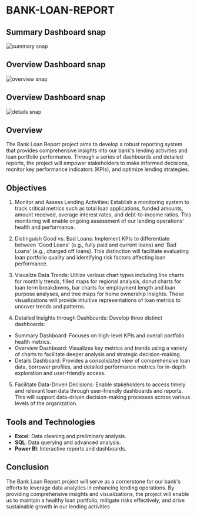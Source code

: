 # BANK-LOAN-REPORT


## Summary Dashboard snap
![summary snap](https://github.com/user-attachments/assets/0208a988-a575-4082-bb4c-2f76d6b07740)

## Overview Dashboard snap
![overview snap](https://github.com/user-attachments/assets/5e7ccd7c-1b30-47d3-9c23-473990a6b8f4)

## Overview Dashboard snap
![details snap](https://github.com/user-attachments/assets/7567957e-f07f-4012-8fa9-d205be2d5a6f)

## Overview
The Bank Loan Report project aims to develop a robust reporting system that provides comprehensive insights into our bank's lending activities and loan portfolio performance. Through a series of dashboards and detailed reports, the project will empower stakeholders to make informed decisions, monitor key performance indicators (KPIs), and optimize lending strategies.


## Objectives

 1. Monitor and Assess Lending Activities: Establish a monitoring system to track critical metrics such as total loan applications, funded amounts, amount received, average interest rates, and debt-to-income ratios. This monitoring will enable ongoing assessment of our lending operations' health and performance.

 2. Distinguish Good vs. Bad Loans: Implement KPIs to differentiate between 'Good Loans' (e.g., fully paid and current loans) and 'Bad Loans' (e.g., charged off loans). This distinction will facilitate evaluating loan portfolio quality and identifying risk factors affecting loan performance.

 3. Visualize Data Trends: Utilize various chart types including line charts for monthly trends, filled maps for regional analysis, donut charts for loan term breakdowns, bar charts for employment length and loan purpose analyses, and tree maps for home ownership insights. These visualizations will provide intuitive representations of loan metrics to uncover trends and patterns.

 4. Detailed Insights through Dashboards: Develop three distinct dashboards:
- Summary Dashboard: Focuses on high-level KPIs and overall portfolio health metrics.
- Overview Dashboard: Visualizes key metrics and trends using a variety of charts to facilitate deeper analysis and strategic       decision-making.
- Details Dashboard: Provides a consolidated view of comprehensive loan data, borrower profiles, and detailed performance metrics   for in-depth exploration and user-friendly access.

 5. Facilitate Data-Driven Decisions: Enable stakeholders to access timely and relevant loan data through user-friendly dashboards and reports. This will support data-driven decision-making processes across various levels of the organization.

## Tools and Technologies
- **Excel**: Data cleaning and preliminary analysis.
- **SQL**: Data querying and advanced analysis.
- **Power BI**: Interactive reports and dashboards.


## Conclusion
The Bank Loan Report project will serve as a cornerstone for our bank's efforts to leverage data analytics in enhancing lending operations. By providing comprehensive insights and visualizations, the project will enable us to maintain a healthy loan portfolio, mitigate risks effectively, and drive sustainable growth in our lending activities

